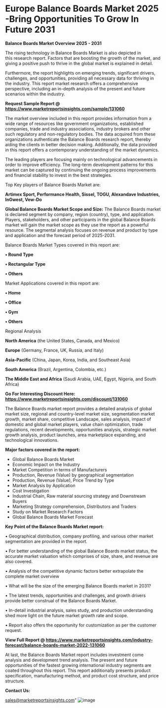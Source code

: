 # Europe Balance Boards Market 2025 -Bring Opportunities To Grow In Future 2031

<Strong> Balance Boards Market Overview 2025 - 2031</strong>

The rising technology in Balance Boards Market is also depicted in this research report. Factors that are boosting the growth of the market, and giving a positive push to thrive in the global market is explained in detail.

Furthermore, the report highlights on emerging trends, significant drivers, challenges, and opportunities, providing all necessary data for thriving in the industry. This report market research offers a comprehensive perspective, including an in-depth analysis of the present and future scenarios within the industry.

<strong>Request Sample Report @ <a href=https://www.marketreportsinsights.com/sample/131060>https://www.marketreportsinsights.com/sample/131060</a></strong>

The market overview included in this report provides information from a wide range of resources like government organizations, established companies, trade and industry associations, industry brokers and other such regulatory and non-regulatory bodies. The data acquired from these organizations authenticate the Balance Boards research report, thereby aiding the clients in better decision making. Additionally, the data provided in this report offers a contemporary understanding of the market dynamics.

The leading players are focusing mainly on technological advancements in order to improve efficiency. The long-term development patterns for this market can be captured by continuing the ongoing process improvements and financial stability to invest in the best strategies.

Top Key players of Balance Boards Market are:

<strong>Artimex Sport, Performance Health, Sissel, TOGU, Alexandave Industries, InGwest, Vew-Do</strong>

<strong><b>Global Balance Boards Market Scope and Size:</b></strong>
The Balance Boards market is declared segment by company, region (country), type, and application. Players, stakeholders, and other participants in the global Balance Boards market will gain the market scope as they use the report as a powerful resource. The segmental analysis focuses on revenue and product by type and application and the forecast period of 2025-2031.

Balance Boards Market Types covered in this report are:

<strong>• Round Type

• Rectangular Type

• Others</strong>

Market Applications covered in this report are:

<strong>• Home

• Office

• Gym

• Others</strong> 

Regional Analysis

<strong>North America</strong> (the United States, Canada, and Mexico)

<strong>Europe</strong> (Germany, France, UK, Russia, and Italy)

<strong>Asia-Pacific</strong> (China, Japan, Korea, India, and Southeast Asia)

<strong>South America</strong> (Brazil, Argentina, Colombia, etc.)

<strong>The Middle East and Africa</strong> (Saudi Arabia, UAE, Egypt, Nigeria, and South Africa)

<strong>Go For Interesting Discount Here: <a href=https://www.marketreportsinsights.com/discount/131060>https://www.marketreportsinsights.com/discount/131060</a></strong>

The Balance Boards market report provides a detailed analysis of global market size, regional and country-level market size, segmentation market growth, market share, competitive Landscape, sales analysis, impact of domestic and global market players, value chain optimization, trade regulations, recent developments, opportunities analysis, strategic market growth analysis, product launches, area marketplace expanding, and technological innovations.

<strong><b>Major factors covered in the report:</b></strong>
<ul>
  <li>Global Balance Boards Market </li>
  <li>Economic Impact on the Industry</li>
  <li>Market Competition in terms of Manufacturers</li>
  <li>Production, Revenue (Value) by geographical segmentation</li>
  <li>Production, Revenue (Value), Price Trend by Type</li>
  <li>Market Analysis by Application</li>
  <li>Cost Investigation</li>
  <li>Industrial Chain, Raw material sourcing strategy and Downstream Buyers</li>
  <li>Marketing Strategy comprehension, Distributors and Traders</li>
  <li>Study on Market Research Factors</li>
  <li>Global Balance Boards Market Forecast</li>
</ul>

<strong><b>Key Point of the Balance Boards Market report:</b></strong>

• Geographical distribution, company profiling, and various other market segmentation are provided in the report.

• For better understanding of the global Balance Boards market status, the accurate market valuation which comprises of size, share, and revenue are also covered.

• Analysis of the competitive dynamic factors better extrapolate the complete market overview

• What will be the size of the emerging Balance Boards market in 2031?

• The latest trends, opportunities and challenges, and growth drivers provide better construal of the Balance Boards Market.

• In-detail industrial analysis, sales study, and production understanding shed more light on the future market growth rate and scope.

• Report also offers the opportunity for customization as per the customer request.

<strong><b>View Full Report @ <a href=https://www.marketreportsinsights.com/industry-forecast/balance-boards-market-2022-131060>https://www.marketreportsinsights.com/industry-forecast/balance-boards-market-2022-131060</a></b></strong>


At last, the Balance Boards Market report includes investment come analysis and development trend analysis. The present and future opportunities of the fastest growing international industry segments are coated throughout this report. This report additionally presents product specification, manufacturing method, and product cost structure, and price structure.

<strong>Contact Us:</strong>

sales@marketreportsinsights.com"
![image](https://github.com/user-attachments/assets/34a05092-c18a-4f52-bf1b-b8c9fc70f3d4)
